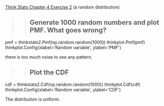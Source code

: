 [Think Stats Chapter 4 Exercise 2](http://greenteapress.com/thinkstats2/html/thinkstats2005.html#toc41) (a random distribution)

>> ## Generate 1000 random numbers and plot PMF. What goes wrong?
pmf = thinkstats2.Pmf(np.random.random(1000))
thinkplot.Pmf(pmf)
thinkplot.Config(xlabel='Random variable', ylabel='PMF')

there is too much noise to see any pattern.
>> ## Plot the CDF
cdf = thinkstats2.Cdf(np.random.random(1000))
thinkplot.Cdf(cdf)
thinkplot.Config(xlabel='Random variable', ylabel='CDF')

The distribution is uniform.
